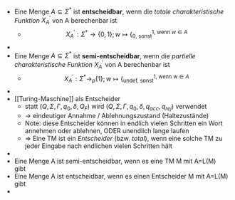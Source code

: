 - Eine Menge $A\subseteq\Sigma^{\ast}$ ist **entscheidbar**, wenn die *totale charakteristische Funktion* $X_{A}^{\prime}$ von A berechenbar ist
	- $$X_{A}^{\prime}:\Sigma^{\ast}\rightarrow\left\lbrace0,1\right\rbrace;w\mapsto\left\lbrace_{0\text{, sonst}}^{1\text{, wenn }w\in A}\right.$$
-
- Eine Menge $A\subseteq\Sigma^{\ast}$ ist **semi-entscheidbar**, wenn die *partielle charakteristische Funktion* $X_{A}^{\prime}$ von A berechenbar ist
	- $$X_{A}^{\prime}:\Sigma^{\ast}\rightarrow_{p}\left\lbrace1\right\rbrace;w\mapsto\left\lbrace_{\text{undef, sonst}}^{1\text{, wenn }w\in A}\right.$$
-
- [[Turing-Maschine]] als Entscheider
	- statt $\left(Q,\Sigma,\Gamma,q_0,\delta,Q_{F}\right)$ wird $\left(Q,\Sigma,\Gamma,q_0,\delta,q_{acc},q_{rej}\right)$ verwendet
	- -> eindeutiger Annahme / Ablehnungszustand (Haltezustände)
	- Note: diese Entscheider können in endlich vielen Schritten ein Wort annehmen oder ablehnen, ODER unendlich lange laufen
	- => Eine TM ist ein *Entscheider* (bzw. *total*), wenn eine solche TM zu jeder Eingabe nach endlichen vielen Schritten hält
-
- Eine Menge A ist semi-entscheidbar, wenn es eine TM M mit A=L(M) gibt
- Eine Menge A ist entscheidbar, wenn es einen Entscheider M mit A=L(M) gibt
-
